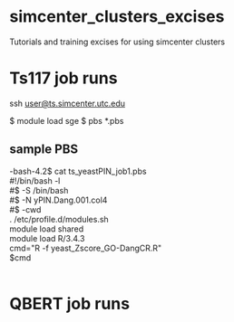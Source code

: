 # simcenter_clusters_excises
Tutorials and training excises for using simcenter clusters

# Ts117 job runs
ssh user@ts.simcenter.utc.edu

$ module load sge
$ pbs *.pbs

## sample PBS
-bash-4.2$ cat ts_yeastPIN_job1.pbs  <br>
#!/bin/bash -l  <br>
#$ -S /bin/bash <br>
#$ -N yPIN.Dang.001.col4  <br>
#$ -cwd  <br>
. /etc/profile.d/modules.sh  <br>
module load shared <br>
module load R/3.4.3 <br> 
cmd="R -f yeast_Zscore_GO-DangCR.R" <br> 
$cmd  <br>
<br> 

# QBERT job runs


